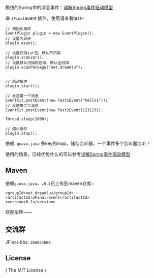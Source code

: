 模仿的Spring中的消息事件：[详解Spring事件驱动模型](http://jinnianshilongnian.iteye.com/blog/1902886)

:laughing: `JFinal`event 插件，使用请查看test~

```
// 初始化插件
EventPlugin plugin = new EventPlugin();
// 设置为异步
plugin.asyn();

// 设置扫描jar包，默认不扫描
plugin.scanJar();
// 设置默认扫描的包命，默认全扫描
plugin.scanPackage("net.dreamlu");


// 启动插件
plugin.start();

// 发送第一个消息
EventKit.postEvent(new Test1Event("hello1"));
// 发送第二个消息
EventKit.postEvent(new Test2Event(123123));

Thread.sleep(1000);

// 停止插件
plugin.stop();
```

依赖: `guava.java` 多key的map，储存监听器，一个事件多个监听器监听！

使用的场景，已经优势什么的可以参考[详解Spring事件驱动模型](http://jinnianshilongnian.iteye.com/blog/1902886)

## Maven
依赖`guava.java`，`v0.1`已上传到maven仓库~
```
<groupId>net.dreamlu</groupId>
<artifactId>JFinal-event</artifactId>
<version>0.1</version>
```

欢迎拍砖~~~

## 交流群

JFinal-bbs: `206034609`

## License

( The MIT License )